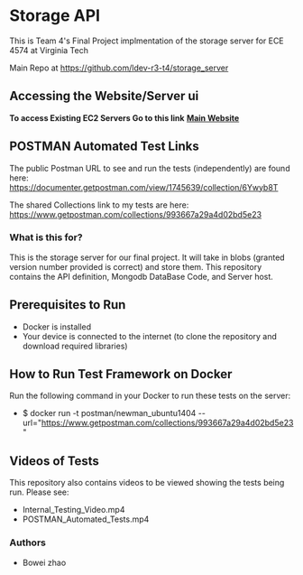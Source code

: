 # Storage API
This is Team 4's Final Project implmentation of the storage server for ECE 4574 at Virginia Tech

Main Repo at
https://github.com/ldev-r3-t4/storage_server

## Accessing the Website/Server ui

**To access Existing EC2 Servers Go to this link** [**Main Website**](<http://ec2-54-69-164-246.us-west-2.compute.amazonaws.com:8000/v1/ui/#/primary/>)

## POSTMAN Automated Test Links

The public Postman URL to see and run the tests (independently) are found here:
https://documenter.getpostman.com/view/1745639/collection/6Ywyb8T

The shared Collections link to my tests are here:
https://www.getpostman.com/collections/993667a29a4d02bd5e23

### What is this for? ###

This is the storage server for our final project. It will take in blobs (granted version number provided is correct) and store them. This repository contains the API definition, Mongodb DataBase Code, and Server host.

## Prerequisites to Run ##
* Docker is installed
* Your device is connected to the internet (to clone the repository and download required libraries)

## How to Run Test Framework on Docker ##

Run the following command in your Docker to run these tests on the server:
* $ docker run -t postman/newman_ubuntu1404 --url="https://www.getpostman.com/collections/993667a29a4d02bd5e23"

## Videos of Tests ##
This repository also contains videos to be viewed showing the tests being run. Please see:

* Internal_Testing_Video.mp4
* POSTMAN_Automated_Tests.mp4


### Authors ###

* Bowei zhao
